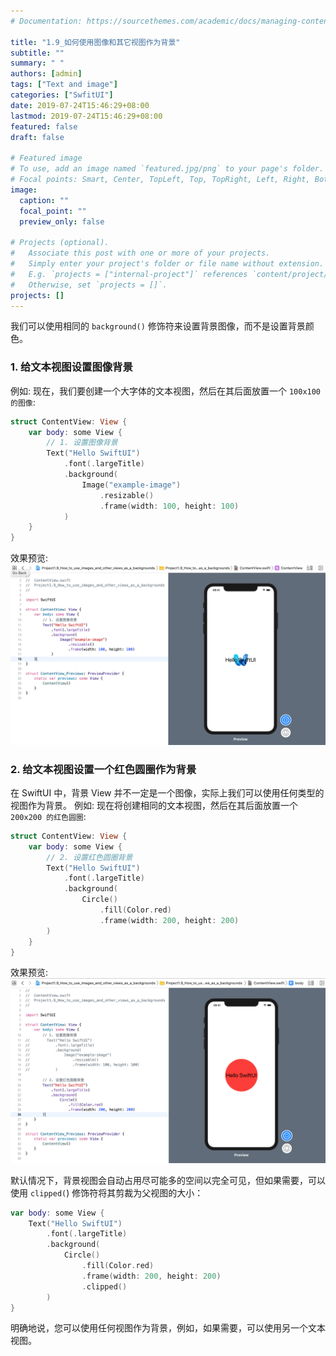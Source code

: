 ```yaml
---
# Documentation: https://sourcethemes.com/academic/docs/managing-content/

title: "1.9_如何使用图像和其它视图作为背景"
subtitle: ""
summary: " "
authors: [admin]
tags: ["Text and image"]
categories: ["SwfitUI"]
date: 2019-07-24T15:46:29+08:00
lastmod: 2019-07-24T15:46:29+08:00
featured: false
draft: false

# Featured image
# To use, add an image named `featured.jpg/png` to your page's folder.
# Focal points: Smart, Center, TopLeft, Top, TopRight, Left, Right, BottomLeft, Bottom, BottomRight.
image:
  caption: ""
  focal_point: ""
  preview_only: false

# Projects (optional).
#   Associate this post with one or more of your projects.
#   Simply enter your project's folder or file name without extension.
#   E.g. `projects = ["internal-project"]` references `content/project/deep-learning/index.md`.
#   Otherwise, set `projects = []`.
projects: []
---
```


我们可以使用相同的 `background()` 修饰符来设置背景图像，而不是设置背景颜色。
### 1. 给文本视图设置图像背景
例如: 现在，我们要创建一个大字体的文本视图，然后在其后面放置一个 `100x100 的图像`:
```swift
struct ContentView: View {
    var body: some View {
        // 1. 设置图像背景
        Text("Hello SwiftUI")
            .font(.largeTitle)
            .background(
                Image("example-image")
                    .resizable()
                    .frame(width: 100, height: 100)
            )
    }
}
```
效果预览:
![1.9_background_image](img/1.9_background_image.png "Set background with image")

### 2. 给文本视图设置一个红色圆圈作为背景
在 SwiftUI 中，背景 View 并不一定是一个图像，实际上我们可以使用任何类型的视图作为背景。
例如: 现在将创建相同的文本视图，然后在其后面放置一个 `200x200 的红色圆圈`: 
```swift
struct ContentView: View {
    var body: some View {
        // 2. 设置红色圆圈背景
        Text("Hello SwiftUI")
            .font(.largeTitle)
            .background(
                Circle()
                    .fill(Color.red)
                    .frame(width: 200, height: 200)
        )
    }
}
```
效果预览:
![1.9_background_red_circle](img/1.9_background_red_circle.png "Set background with a red circle")

默认情况下，背景视图会自动占用尽可能多的空间以完全可见，但如果需要，可以使用 `clipped(`) 修饰符将其剪裁为父视图的大小：
```swift
var body: some View {
    Text("Hello SwiftUI")
        .font(.largeTitle)
        .background(
            Circle()
                .fill(Color.red)
                .frame(width: 200, height: 200)
                .clipped()
        )
}
```

明确地说，您可以使用任何视图作为背景，例如，如果需要，可以使用另一个文本视图。